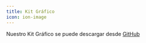 ```yaml
---
title: Kit Gráfico
icon: ion-image
---
```

Nuestro Kit Gráfico se puede descargar desde 
[GitHub](https://github.com/tangonoclausura/kit-grafico)
